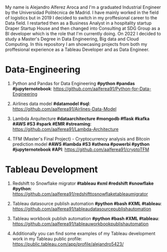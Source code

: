 
My name is Alejandro Alferez Aroca and I'm a graduated Industrial Engineer by the Universidad Politécnica de Madrid. I have mainly worked in the field of logistics but in 2019 I decided to switch in my proffesional career to the Data field. I restarted then as a Business Analyst in a hospitality startup Draper Startup House and then changed into Consulting at SDG Group as a BI developer which is the role that I'm currently doing. On 2022 I decided to study a Master's Degree in Data Engineering, Big data and Cloud Computing. In this repository I am showcasing projects from both my proffesional experience as a Tableau Developer and as Data Engineer.

# Data-Engineering

1. Python and Pandas for Data Engineering **#python #pandas #jupyternotebook**: https://github.com/aalferea91/Python-for-Data-Engineering

2. Airlines data model **#datamodel #sql**: https://github.com/aalferea91/Airlines-Data-Model

3. Lambda Arquitecture **#dataarchitecture #mongodb #flask #kafka #AWS #S3 #spark #EMR #streaming**: https://github.com/aalferea91/Lambda-Architecture

4. TFM (Master's Final Project) - Cryptocurrency analysis and Bitcoin prediction model **#AWS #lambda #S3 #athena #powerbi #python #jupyternotebook #API**: https://github.com/aalferea91/cryptoTFM


# Tableau Development

1. Redshift to Snowflake migrator **#tableau #xml #redshift #snowflake #python**: https://github.com/aalferea91/redshifttosnowflaketableaumigrator

2. Tableau datasource publish automation **#python #bash #XML #tableau**: https://github.com/aalferea91/tableaudatasourcepublishautomation

3. Tableau workbook publish automation **#python #bash #XML #tableau**: https://github.com/aalferea91/tableauworkbookpublishautomation

4. Additionally you can find some examples of my Tableau development work in my Tableau public profile: https://public.tableau.com/app/profile/alejandro5423/
